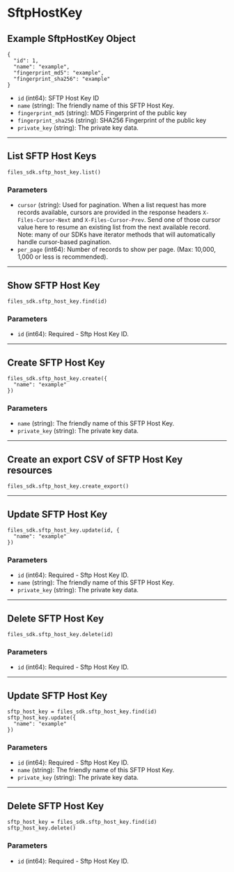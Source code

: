 # SftpHostKey

## Example SftpHostKey Object

```
{
  "id": 1,
  "name": "example",
  "fingerprint_md5": "example",
  "fingerprint_sha256": "example"
}
```

* `id` (int64): SFTP Host Key ID
* `name` (string): The friendly name of this SFTP Host Key.
* `fingerprint_md5` (string): MD5 Fingerprint of the public key
* `fingerprint_sha256` (string): SHA256 Fingerprint of the public key
* `private_key` (string): The private key data.


---

## List SFTP Host Keys

```
files_sdk.sftp_host_key.list()
```

### Parameters

* `cursor` (string): Used for pagination.  When a list request has more records available, cursors are provided in the response headers `X-Files-Cursor-Next` and `X-Files-Cursor-Prev`.  Send one of those cursor value here to resume an existing list from the next available record.  Note: many of our SDKs have iterator methods that will automatically handle cursor-based pagination.
* `per_page` (int64): Number of records to show per page.  (Max: 10,000, 1,000 or less is recommended).


---

## Show SFTP Host Key

```
files_sdk.sftp_host_key.find(id)
```

### Parameters

* `id` (int64): Required - Sftp Host Key ID.


---

## Create SFTP Host Key

```
files_sdk.sftp_host_key.create({
  "name": "example"
})
```

### Parameters

* `name` (string): The friendly name of this SFTP Host Key.
* `private_key` (string): The private key data.


---

## Create an export CSV of SFTP Host Key resources

```
files_sdk.sftp_host_key.create_export()
```


---

## Update SFTP Host Key

```
files_sdk.sftp_host_key.update(id, {
  "name": "example"
})
```

### Parameters

* `id` (int64): Required - Sftp Host Key ID.
* `name` (string): The friendly name of this SFTP Host Key.
* `private_key` (string): The private key data.


---

## Delete SFTP Host Key

```
files_sdk.sftp_host_key.delete(id)
```

### Parameters

* `id` (int64): Required - Sftp Host Key ID.


---

## Update SFTP Host Key

```
sftp_host_key = files_sdk.sftp_host_key.find(id)
sftp_host_key.update({
  "name": "example"
})
```

### Parameters

* `id` (int64): Required - Sftp Host Key ID.
* `name` (string): The friendly name of this SFTP Host Key.
* `private_key` (string): The private key data.


---

## Delete SFTP Host Key

```
sftp_host_key = files_sdk.sftp_host_key.find(id)
sftp_host_key.delete()
```

### Parameters

* `id` (int64): Required - Sftp Host Key ID.
